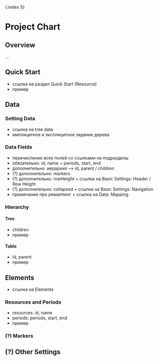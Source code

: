 {:index 5}
# Project Chart

## Overview

...

## Quick Start

* ссылка на раздел Quick Start (Resource)
* пример

## Data

### Setting Data

* ссылка на tree data
* имплицитное и эксплицитное задание дерева

### Data Fields

* перечисление всех полей со ссылками на подразделы
* обязательно: id, name + periods, start, end
* дополнительно: иерархия --> id, parent / children
* (?) дополнительно: markers
* (?) дополнительно: rowHeight + ссылка на Basic Settings: Header / Row Height
* (?) дополнительно: collapsed + ссылка на Basic Settings: Navigation
* примечание про ремаппинг + ссылка на Data: Mapping

### Hierarchy

#### Tree

* children
* пример

#### Table

* id, parent
* пример

## Elements

* ссылка на Elements

### Resources and Periods

* resources: id, name
* periods: periods, start, end
* пример

### (?) Markers

## (?) Other Settings
